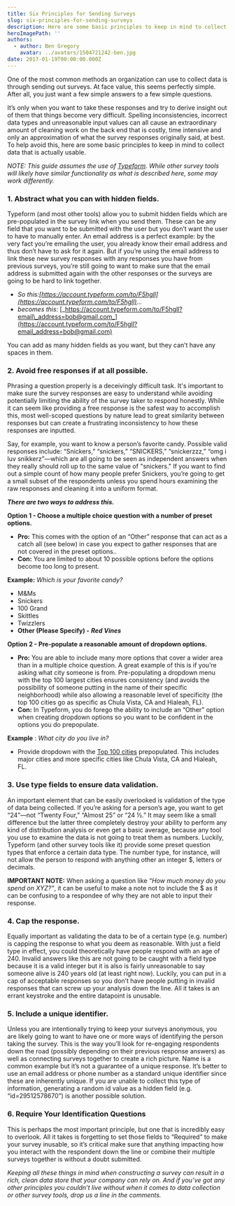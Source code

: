 ```yaml
---
title: Six Principles for Sending Surveys
slug: six-principles-for-sending-surveys
description: Here are some basic principles to keep in mind to collect data that is actually usable.
heroImagePath: ''
authors:
  - author: Ben Gregory
    avatar: ../avatars/1504721242-ben.jpg
date: 2017-01-19T00:00:00.000Z
---
```


One of the most common methods an organization can use to collect data is through sending out surveys. At face value, this seems perfectly simple. After all, you just want a few simple answers to a few simple questions.

It’s only when you want to take these responses and try to derive insight out of them that things become very difficult. Spelling inconsistencies, incorrect data types and unreasonable input values can all cause an extraordinary amount of cleaning work on the back end that is costly, time intensive and only an approximation of what the survey responses originally said, at best. To help avoid this, here are some basic principles to keep in mind to collect data that is actually usable.

_NOTE: This guide assumes the use of_ [_Typeform_](https://www.typeform.com/)_. While other survey tools will likely have similar functionality as what is described here, some may work differently._

### 1. Abstract what you can with hidden fields.

Typeform (and most other tools) allow you to submit hidden fields which are pre-populated in the survey link when you send them. These can be any field that you want to be submitted with the user but you don’t want the user to have to manually enter. An email address is a perfect example: by the very fact you’re emailing the user, you already know their email address and thus don’t have to ask for it again. But if you’re using the email address to link these new survey responses with any responses you have from previous surveys, you’re still going to want to make sure that the email address is submitted again with the other responses or the surveys are going to be hard to link together.

- _So this:[https://account.typeform.com/to/F5hgll](https://account.typeform.com/to/F5hgll)..._
- _becomes this:&nbsp;_[_https://account.typeform.com/to/F5hgll?email\_address=bob@gmail.com_](https://account.typeform.com/to/F5hgll?email_address=bob@gmail.com)

You can add as many hidden fields as you want, but they can’t have any spaces in them.

### 2. Avoid free responses if at all possible.

Phrasing a question properly is a deceivingly difficult task. It's important&nbsp;to make sure the survey responses are easy to understand while avoiding potentially limiting the ability of the survey taker to respond honestly. While it can seem like providing a free response is the safest way&nbsp;to accomplish this, most well-scoped questions by nature lead to great similarity between responses but can create a frustrating inconsistency to how these responses are inputted.

Say, for example, you want to know a person’s favorite candy. Possible valid responses include: “Snickers,” “snickers,” “SNICKERS,” “snickerzzz,” “omg i luv snikkerz”—which are all going to be seen as independent answers when they really should roll up to the same value of "snickers." If you want to find out a simple count of how many people prefer Snickers, you’re going to get a small subset of the respondents unless you spend hours examining the raw responses and cleaning it into a uniform format.

**_There are two ways to address this._**

**Option 1 - Choose a multiple choice question with a number of preset options.**

- **Pro:** This comes with the option of an “Other” response that can act as a catch all (see below) in case you expect to gather responses that are not covered in the preset options..
- **Con:** You are limited to about 10 possible options before the options become too long to present. 

**Example:** _Which is your favorite candy?_

  - M&Ms
  - Snickers
  - 100 Grand
  - Skittles
  - Twizzlers
  - **Other (Please Specify) -**  **_Red Vines_**

**Option 2 - Pre-populate a reasonable amount of dropdown options.**

- **Pro:** You are able to include many more options that cover a wider area than in a multiple choice question. A great example of this is if you’re asking what city someone is from. Pre-populating a dropdown menu with the top 100 largest cities ensures consistency (and avoids the possibility of someone putting in the name of their specific neighborhood) while also allowing a reasonable level of specificity (the top 100 cities go as specific as Chula Vista, CA and Hialeah, FL).
- **Con:** In Typeform, you do forego the ability to include an “Other” option when creating dropdown options so you want to be confident in the options you do prepopulate.

**Example** : _What city do you live in?_

- Provide dropdown with the [Top 100 cities](https://en.wikipedia.org/wiki/List_of_United_States_cities_by_population) prepopulated.&nbsp;This includes major cities and more specific cities like Chula Vista, CA and Hialeah, FL.

### 3.&nbsp;Use type fields to ensure data validation.

An important element that can be easily overlooked is validation of the type of data being collected. If you’re asking for a person’s age, you want to get “24”—not “Twenty Four,” “Almost 25” or “24 ½.” It may seem like a small difference but the latter three completely destroy your ability to perform any kind of distribution analysis or even get a basic average, because any tool you use to examine the data is not going to treat them as numbers. Luckily, Typeform (and other survey tools like it) provide some preset question types that enforce a certain data type. The number type, for instance, will not allow the person to respond with anything other an integer $, letters or decimals.

**IMPORTANT NOTE:** When asking a question like _“How much money do you spend on XYZ?”_, it can be useful to make a note not to include the $ as it can be confusing to a respondee of why they are not able to input their response.

### 4. Cap the response.

Equally important as validating the data to be of a certain type (e.g. number) is capping the response to what you deem as reasonable. With just a field type in effect, you could theoretically have people respond with an age of 240. Invalid answers like this are not going to be caught with a field type because it is a valid integer but it is also is fairly unreasonable to say someone alive is 240 years old (at least right now). Luckily, you can put in a cap of acceptable responses so you don’t have people putting in invalid responses that can screw up your analysis down the line. All it takes is an errant keystroke and the entire datapoint is unusable.

### 5. Include a unique identifier.

Unless you are intentionally trying to keep your surveys anonymous, you are likely going to want to have one or more ways of identifying the person taking the survey. This is the way you’ll look for re-engaging respondents down the road (possibly depending on their previous response answers) as well as connecting surveys together to create a rich picture. Name is a common example but it’s not a guarantee of a unique response. It’s better to use an email address or phone number as a standard unique identifier since these are inherently unique. If you are unable to collect this type of information, generating a random id value as a hidden field (e.g. “id=29512578670”) is another possible solution.

### 6. Require Your Identification Questions

This is perhaps the most important principle, but one that is incredibly easy to overlook. All it takes is forgetting to set those fields to “Required” to make your survey inusable, so it’s critical make sure that anything impacting how you interact with the respondent down the line or combine their multiple surveys together is without a doubt submitted.

_Keeping all these things in mind when constructing a survey can result in a rich, clean data store that your company can rely on. And if you’ve got any other principles you couldn’t live without when it comes to data collection or other survey tools, drop us a line in the comments.&nbsp;_

